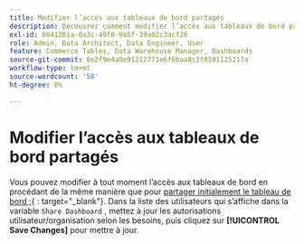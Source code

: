 ```yaml
---
title: Modifier l’accès aux tableaux de bord partagés
description: Découvrez comment modifier l’accès aux tableaux de bord partagés.
exl-id: 0041281a-0a3c-49f8-9a5f-39a02c3acf26
role: Admin, Data Architect, Data Engineer, User
feature: Commerce Tables, Data Warehouse Manager, Dashboards
source-git-commit: 6e2f9e4a9e91212771e6f6baa8c2f8101125217a
workflow-type: tm+mt
source-wordcount: '58'
ht-degree: 0%

---
```


# Modifier l’accès aux tableaux de bord partagés

Vous pouvez modifier à tout moment l’accès aux tableaux de bord en procédant de la même manière que pour [partager initialement le tableau de bord ;](../../data-user/dashboards/share-dashboard-with-users.md){ : target=&quot;_blank&quot;}. Dans la liste des utilisateurs qui s’affiche dans la variable `Share Dashboard` , mettez à jour les autorisations utilisateur/organisation selon les besoins, puis cliquez sur **[!UICONTROL Save Changes]** pour mettre à jour.
